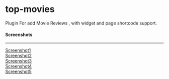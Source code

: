 # top-movies
Plugin For add Movie Reviews , with widget and page shortcode support.

<h4>Screenshots</h4><hr>
<a href="https://i.imgsafe.org/1de1dfb.png" target="_blank">Screenshot1</a></br>
<a href="https://i.imgsafe.org/17e59be.png" target="_blank">Screenshot2</a></br>
<a href="https://i.imgsafe.org/12953b5.png" target="_blank">Screenshot3</a></br>
<a href="https://i.imgsafe.org/318ed69.png" target="_blank">Screenshot4</a></br>
<a href="https://i.imgsafe.org/27e887f.png" target="_blank">Screenshot5</a></br>

